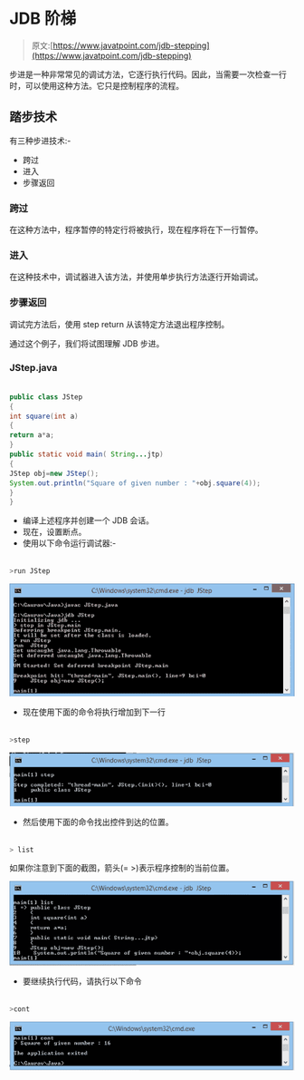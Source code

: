 # JDB 阶梯

> 原文:[https://www.javatpoint.com/jdb-stepping](https://www.javatpoint.com/jdb-stepping)

步进是一种非常常见的调试方法，它逐行执行代码。因此，当需要一次检查一行时，可以使用这种方法。它只是控制程序的流程。

## 踏步技术

有三种步进技术:-

*   跨过
*   进入
*   步骤返回

### 跨过

在这种方法中，程序暂停的特定行将被执行，现在程序将在下一行暂停。

### 进入

在这种技术中，调试器进入该方法，并使用单步执行方法逐行开始调试。

### 步骤返回

调试完方法后，使用 step return 从该特定方法退出程序控制。

通过这个例子，我们将试图理解 JDB 步进。

### JStep.java

```java

public class JStep
{
int square(int a)
{
return a*a;
}
public static void main( String...jtp)
{
JStep obj=new JStep();
System.out.println("Square of given number : "+obj.square(4));
}
}

```

*   编译上述程序并创建一个 JDB 会话。
*   现在，设置断点。
*   使用以下命令运行调试器:-

```java

>run JStep

```

![jdb Stepping run JStep](img/c181e0f909d54470e3a9f3605a164865.png)

*   现在使用下面的命令将执行增加到下一行

```java

>step

```

![jdb Stepping step](img/c7de1a52c91dbc9d09d6954f7192c384.png)

*   然后使用下面的命令找出控件到达的位置。

```java

> list

```

如果你注意到下面的截图，箭头(= >)表示程序控制的当前位置。

![jdb Stepping list](img/43da7fba51430d00ad4b9a5e87368203.png)

*   要继续执行代码，请执行以下命令

```java

>cont

```

![jdb Stepping cont](img/28f2241551034ae257876754fbb89e70.png)